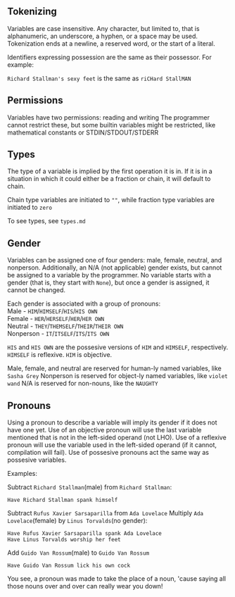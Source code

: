 ## Tokenizing
Variables are case insensitive. Any character, but limited to,
that is alphanumeric, an underscore, a hyphen, or a space may be used.
Tokenization ends at a newline, a reserved word, or the start of a
literal.

Identifiers expressing possession are the same as their possessor. For
example:

`Richard Stallman's sexy feet` is the same as `riCHard StallMAN`

## Permissions
Variables have two permissions: reading and writing
The programmer cannot restrict these, but some builtin variables might
be restricted, like mathematical constants or STDIN/STDOUT/STDERR

## Types
The type of a variable is implied by the first operation it is in. If it
is in a situation in which it could either be a fraction or chain, it
will default to chain.

Chain type variables are initiated to `""`, while fraction type variables
are initiated to `zero`

To see types, see `types.md`

## Gender
Variables can be assigned one of four genders: male, female, neutral,
 and nonperson. Additionally, an N/A (not applicable) gender exists, but
 cannot be assigned to a variable by the programmer. No variable starts
 with a gender (that is, they start with `None`), but once a gender is
assigned, it cannot be changed.

Each gender is associated with a group of pronouns:  
Male - `HIM`/`HIMSELF`/`HIS`/`HIS OWN`  
Female - `HER`/`HERSELF`/`HER`/`HER OWN`  
Neutral - `THEY`/`THEMSELF`/`THEIR`/`THEIR OWN`  
Nonperson - `IT`/`ITSELF`/`ITS`/`ITS OWN`  

`HIS` and `HIS OWN` are the possesive versions of `HIM` and `HIMSELF`,
respectively. `HIMSELF` is reflexive. `HIM` is objective.

Male, female, and neutral are reserved for human-ly named variables,
like `Sasha Grey`
Nonperson is reserved for object-ly named variables, like `violet wand`
N/A is reserved for non-nouns, like the `NAUGHTY`


## Pronouns
Using a pronoun to describe a variable will imply its gender if it does
not have one yet. Use of an objective pronoun will use the last variable
mentioned that is not in the left-sided operand (not LHO). Use of a
reflexive pronoun will use the variable used in the left-sided operand
(if it cannot, compilation will fail). Use of possesive pronouns act the
same way as possesive variables.

Examples:

Subtract `Richard Stallman`(male) from `Richard Stallman`:

    Have Richard Stallman spank himself

Subtract `Rufus Xavier Sarsaparilla` from `Ada Lovelace`
Multiply `Ada Lovelace`(female) by `Linus Torvalds`(no gender):

    Have Rufus Xavier Sarsaparilla spank Ada Lovelace
    Have Linus Torvalds worship her feet

Add `Guido Van Rossum`(male) to `Guido Van Rossum`

    Have Guido Van Rossum lick his own cock

You see, a pronoun was made to take the place of a noun, 'cause saying
all those nouns over and over can really wear you down!

